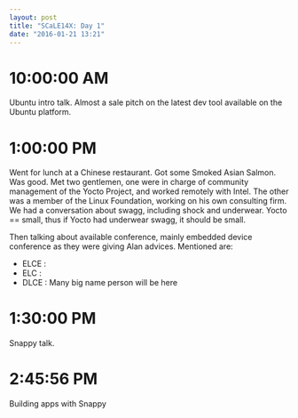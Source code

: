 ```yaml
---
layout: post
title: "SCaLE14X: Day 1"
date: "2016-01-21 13:21"
---
```


# 10:00:00 AM

Ubuntu intro talk. Almost a sale pitch on the latest dev tool available on the Ubuntu platform.

# 1:00:00 PM

Went for lunch at a Chinese restaurant. Got some Smoked Asian Salmon. Was good. Met two gentlemen, one were in charge of community management of the Yocto Project, and worked remotely with Intel. The other was a member of the Linux Foundation, working on his own consulting firm. We had a conversation about swagg, including shock and underwear. Yocto == small, thus if Yocto had underwear swagg, it should be small.

Then talking about available conference, mainly embedded device conference as they were giving Alan advices. Mentioned are:
  + ELCE   :
  + ELC    :
  + DLCE   : Many big name person will be here

# 1:30:00 PM

Snappy talk.

# 2:45:56 PM

Building apps with Snappy

